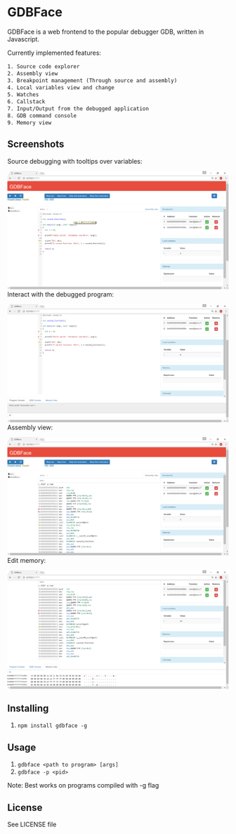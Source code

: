 # GDBFace

GDBFace is a web frontend to the popular debugger GDB, written in Javascript.

Currently implemented features:

	1. Source code explorer
	2. Assembly view
	3. Breakpoint management (Through source and assembly)
	4. Local variables view and change
	5. Watches
	6. Callstack
	7. Input/Output from the debugged application
	8. GDB command console
	9. Memory view

## Screenshots

Source debugging with tooltips over variables:

![Source debugging](https://github.com/ben-ha/gdbface/raw/master/docs/screenshots/src_debug.png?raw=true "Source debugging with program console")
Interact with the debugged program:

![Program console](https://github.com/ben-ha/gdbface/raw/master/docs/screenshots/program_console.png?raw=true "Program console")
Assembly view:

![Assembly view](https://github.com/ben-ha/gdbface/raw/master/docs/screenshots/asm.png?raw=true "Assembly view")
Edit memory:

![Hex view](https://github.com/ben-ha/gdbface/raw/master/docs/screenshots/hex.png?raw=true "Hex view")

## Installing

   1. ```npm install gdbface -g```

## Usage

   1. ```gdbface <path to program> [args]```
   2. ```gdbface -p <pid>```
   
   Note: Best works on programs compiled with -g flag
   
## License

See LICENSE file
